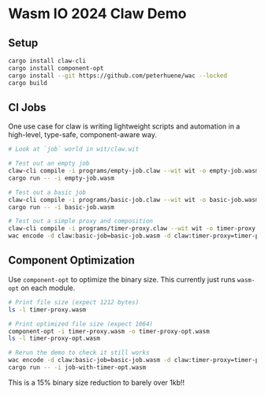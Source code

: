 # Wasm IO 2024 Claw Demo

## Setup

```sh
cargo install claw-cli
cargo install component-opt
cargo install --git https://github.com/peterhuene/wac --locked
cargo build
```

## CI Jobs

One use case for claw is writing lightweight scripts and automation in a high-level, type-safe, component-aware way.

```sh
# Look at `job` world in wit/claw.wit

# Test out an empty job
claw-cli compile -i programs/empty-job.claw --wit wit -o empty-job.wasm
cargo run -- -i empty-job.wasm

# Test out a basic job
claw-cli compile -i programs/basic-job.claw --wit wit -o basic-job.wasm
cargo run -- -i basic-job.wasm

# Test out a simple proxy and composition
claw-cli compile -i programs/timer-proxy.claw --wit wit -o timer-proxy.wasm
wac encode -d claw:basic-job=basic-job.wasm -d claw:timer-proxy=timer-proxy.wasm -o job-with-timer.wasm programs/job-with-timer.wac
```

## Component Optimization

Use `component-opt` to optimize the binary size.
This currently just runs `wasm-opt` on each module.

```sh
# Print file size (expect 1212 bytes)
ls -l timer-proxy.wasm

# Print optimized file size (expect 1064)
component-opt -i timer-proxy.wasm -o timer-proxy-opt.wasm
ls -l timer-proxy-opt.wasm

# Rerun the demo to check it still works
wac encode -d claw:basic-job=basic-job.wasm -d claw:timer-proxy=timer-proxy-opt.wasm -o job-with-timer-opt.wasm programs/job-with-timer.wac
cargo run -- -i job-with-timer-opt.wasm
```

This is a 15% binary size reduction to barely over 1kb!!